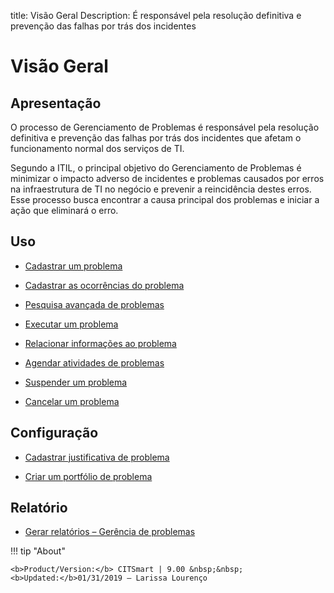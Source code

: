 title: Visão Geral 
Description: É responsável pela resolução definitiva e prevenção das falhas por trás dos incidentes

# Visão Geral

Apresentação
----------------

O processo de Gerenciamento de Problemas é responsável pela resolução definitiva
e prevenção das falhas por trás dos incidentes que afetam o funcionamento normal
dos serviços de TI.

Segundo a ITIL, o principal objetivo do Gerenciamento de Problemas é minimizar o
impacto adverso de incidentes e problemas causados por erros na infraestrutura
de TI no negócio e prevenir a reincidência destes erros. Esse processo busca
encontrar a causa principal dos problemas e iniciar a ação que eliminará o erro.

Uso
----------------

-   [Cadastrar um problema](/pt-br/citsmart-platform-9/processes/problem/use/register-problem.html)

-   [Cadastrar as ocorrências do problema](/pt-br/citsmart-platform-9/processes/problem/use/problem-occurrences.html)

-   [Pesquisa avançada de problemas](/pt-br/citsmart-platform-9/processes/problem/use/advanced-search-for-problem.html)

-   [Executar um problema](/pt-br/citsmart-platform-9/processes/problem/use/problem-execution.html)

-   [Relacionar informações ao problema](/pt-br/citsmart-platform-9/processes/problem/use/relate-information-to-problem.html)

-   [Agendar atividades de problemas](/pt-br/citsmart-platform-9/processes/problem/use/schedule-problem-activities.html)

-   [Suspender um problema](/pt-br/citsmart-platform-9/processes/problem/use/suspend-problem.html)

-   [Cancelar um problema](/pt-br/citsmart-platform-9/processes/problem/use/cancel-problem.html)

Configuração
----------------

-   [Cadastrar justificativa de problema](/pt-br/citsmart-platform-9/processes/problem/configuration/problem-justification.html)

-   [Criar um portfólio de problema](/pt-br/citsmart-platform-9/processes/problem/configuration/problem-portfolio.html)

Relatório
-------------

-   [Gerar relatórios – Gerência de problemas](/pt-br/citsmart-platform-9/processes/problem/use/generate-reports-problem-management.html)

!!! tip "About"

    <b>Product/Version:</b> CITSmart | 9.00 &nbsp;&nbsp;
    <b>Updated:</b>01/31/2019 – Larissa Lourenço
